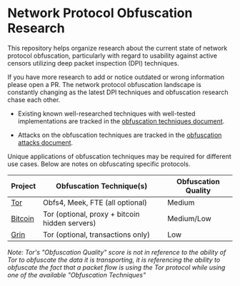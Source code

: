 # Network Protocol Obfuscation Research

This repository helps organize research about the current state of network protocol obfuscation, particularly with regard to usability against active censors utilizing deep packet inspection (DPI) techniques.

If you have more research to add or notice outdated or wrong information please open a PR. The network protocol obfuscation landscape is constantly changing as the latest DPI techniques and obfuscation research chase each other.

* Existing known well-researched techniques with well-tested implementations are tracked in the [obfuscation techniques document](obfuscation_techniques.md).

* Attacks on the obfuscation techniques are tracked in the [obfuscation attacks document](obfuscation_attacks.md).

Unique applications of obfuscation techniques may be required for different use cases. Below are notes on obfuscating specific protocols.

| Project | Obfuscation Technique(s) | Obfuscation Quality |
| --- | --- | --- |
| [Tor](https://2019.www.torproject.org/docs/pluggable-transports.html.en) | Obfs4, Meek, FTE (all optional) | Medium |
| [Bitcoin](https://github.com/bitcoin/bitcoin/blob/master/doc/tor.md) | Tor (optional, proxy + bitcoin hidden servers) | Medium/Low |
| [Grin](grin_obfuscation.md) | Tor (optional, transactions only) | Low |

_Note: Tor's "Obfuscation Quality" score is not in reference to the ability of Tor to obfuscate the data it is transporting, it is referencing the ability to obfuscate the fact that a packet flow is using the Tor protocol while using one of the available "Obfuscation Techniques"_
